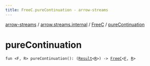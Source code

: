 ```yaml
---
title: FreeC.pureContinuation - arrow-streams
---
```


[arrow-streams](../../index.html) / [arrow.streams.internal](../index.html) / [FreeC](index.html) / [pureContinuation](./pure-continuation.html)

# pureContinuation

`fun <F, R> pureContinuation(): (`[`Result`](-result/index.html)`<`[`R`](pure-continuation.html#R)`>) -> `[`FreeC`](index.html)`<`[`F`](pure-continuation.html#F)`, `[`R`](pure-continuation.html#R)`>`